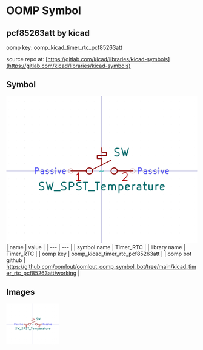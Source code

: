 # OOMP Symbol  
## pcf85263att  by kicad  
  
oomp key: oomp_kicad_timer_rtc_pcf85263att  
  
source repo at: [https://gitlab.com/kicad/libraries/kicad-symbols](https://gitlab.com/kicad/libraries/kicad-symbols)  
## Symbol  
  
[![working.png](working_600.png)](working.png)  
| name | value | 
| --- | --- | 
| symbol name | Timer_RTC | 
| library name | Timer_RTC | 
| oomp key | oomp_kicad_timer_rtc_pcf85263att | 
| oomp bot github | https://github.com/oomlout/oomlout_oomp_symbol_bot/tree/main/kicad_timer_rtc_pcf85263att/working | 
## Images  
  
[![working.png](working_140.png)](working.png)  
